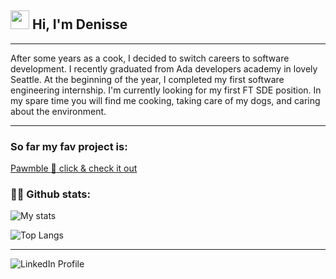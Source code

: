 ## <img src="https://raw.githubusercontent.com/MartinHeinz/MartinHeinz/master/wave.gif" width="30px"> Hi, I'm Denisse
*****************************
After some years as a cook, I decided to switch careers to software development. I recently graduated from Ada developers academy in lovely Seattle. At the beginning of the year, I completed my first software engineering internship. I'm currently looking for my first FT SDE position. In my spare time you will find me cooking, taking care of my dogs, and caring about the environment.
***************************
### So far my fav project is:
[Pawmble :paw_prints: click & check it out](https://github.com/denisseai/WalkingBuddiesDogEdition)
### :woman_technologist: Github stats:
![My stats](https://github-readme-stats.vercel.app/api?username=denisseai&show_icons=true&theme=vue)

![Top Langs](https://github-readme-stats.vercel.app/api/top-langs/?username=denisseai&layout=compact&theme=vue)
******************************
![LinkedIn Profile](https://www.linkedin.com/in/denisseanaya/)

<!--
**denisseai/denisseai** is a ✨ _special_ ✨ repository because its `README.md` (this file) appears on your GitHub profile.

Here are some ideas to get you started:

- 🔭 I’m currently working on ...
- 🌱 I’m currently learning ...
- 👯 I’m looking to collaborate on ...
- 🤔 I’m looking for help with ...
- 💬 Ask me about ...
- 📫 How to reach me: ...
- 😄 Pronouns: ...
- ⚡ Fun fact: ...
-->
